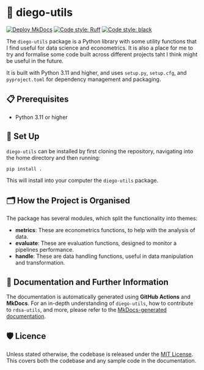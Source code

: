 # 🧰 diego-utils

[![Deploy MkDocs](https://github.com/diego-lda/diego-utils/actions/workflows/deploy_mkdocs.yaml/badge.svg?branch=main)](https://github.com/diego-lds/diego-utils/actions/workflows/deploy_mkdocs.yaml)
[![Code style: Ruff](https://img.shields.io/endpoint?url=https://raw.githubusercontent.com/astral-sh/ruff/main/assets/badge/v2.json)](https://github.com/astral-sh/ruff)
[![Code style: black](https://img.shields.io/badge/code%20style-black-000000.svg)](https://github.com/psf/black)

The `diego-utils` package is a Python library with some utility functions that I find useful for data science and econometrics.
It is also a place for me to try and formalise some code built across different projects taht I think might be useful in the future.

It is built with Python 3.11 and higher, and uses `setup.py`, `setup.cfg`, and `pyproject.toml` for dependency management and packaging.

## 📋 Prerequisites

- Python 3.11 or higher

## 🛫 Set Up

`diego-utils` can be installed by first cloning the repository, navigating into the home directory and then running:

```bash
pip install .
```

This will install into your computer the `diego-utils` package.

## 🗂️ How the Project is Organised

The package has several modules, which split the functionality into themes:

- **metrics**: These are econometrics functions, to help with the analysis of data.
- **evaluate**: These are evaluation functions, designed to monitor a pipelines performance.
- **handle**: These are data handling functions, useful in data manipulation and transformation.

## 📖 Documentation and Further Information

The documentation is automatically generated using **GitHub Actions** and **MkDocs**.
For an in-depth understanding of `diego-utils`, how to contribute to `rdsa-utils`, and more, please refer to the [MkDocs-generated documentation](https://diego-lda.github.io/diego-utils/).

## 🛡️ Licence

Unless stated otherwise, the codebase is released under the [MIT License][mit].
This covers both the codebase and any sample code in the documentation.

[mit]: LICENSE
